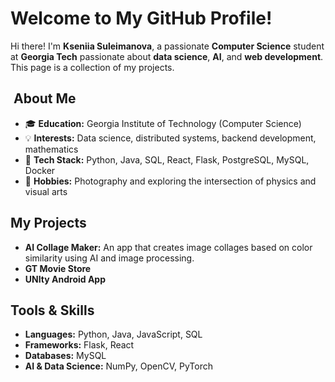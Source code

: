 # Welcome to My GitHub Profile!

Hi there! I'm **Kseniia Suleimanova**, a passionate **Computer Science** student at **Georgia Tech** passionate about **data science**, **AI**, and **web development**. This page is a collection of my projects.

##  About Me

- 🎓 **Education:** Georgia Institute of Technology (Computer Science)
- 💡 **Interests:** Data science, distributed systems, backend development, mathematics
- 🔧 **Tech Stack:** Python, Java, SQL, React, Flask, PostgreSQL, MySQL, Docker
- 📸 **Hobbies:** Photography and exploring the intersection of physics and visual arts

## My Projects

- **AI Collage Maker:** An app that creates image collages based on color similarity using AI and image processing.
- **GT Movie Store**
- **UNIty Android App**

## Tools & Skills

- **Languages:** Python, Java, JavaScript, SQL
- **Frameworks:** Flask, React
- **Databases:** MySQL
- **AI & Data Science:** NumPy, OpenCV, PyTorch

